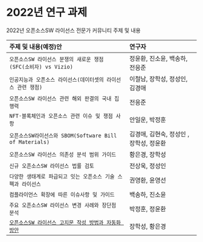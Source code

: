 # 2022년 연구 과제
2022년 오픈소스SW 라이선스 전문가 커뮤니티 주제 및 내용

| 주제 및 내용(예정)안        | 연구자                                         |
| :---------------- | :---------------------------------------------- |
| `오픈소스SW 라이선스 분쟁의 새로운 쟁점(SFC(소비자) vs Vizio)`       | 정윤환, 진소윤, 백송하, 전응준 |
| `인공지능과 오픈소스 라이선스(데이터셋의 라이선스 관련 쟁점)`        | 이철남, 장학성, 정성인, 김경애 |
| `오픈소스SW 라이선스 관련 해외 판결의 국내 집행력`          | 전응준 |
| `NFT·블록체인과 오픈소스 관련 이슈 및 쟁점 사항`         | 안일운, 박정훈 |
| `오픈소스SW라이선스와 SBOM(Software Bill of Materials)`       | 김경애, 김현숙, 정성인 , 장학성, 정윤환 |
| `오픈소스SW 라이선스 의존성 분석 범위 가이드`           | 황은경, 장학성 |
| `신규 오픈소스SW 라이선스 법률 검토`          | 전상욱, 정성인 |
| `다양한 생태계로 파급되고 잇는 오픈소스 기술 스펙과 라이선스`          | 권영환, 윤영선 |
| `컴플라이언스 확장에 따른 이슈사항 및 가이드`            | 백송하, 진소윤 |
| `주요 오픈소스SW 라이선스 변경 사례와 장단점 분석`       | 박정훈, 정윤환 |
| [`오픈소스SW 라이선스 고지문 작성 방법과 자동화 방안`](2022-notice.md)            | 장학성, 황은경 |
